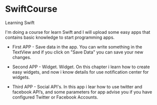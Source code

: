 # SwiftCourse

Learning Swift

I'm doing a course for learn Swift and I will upload some easy apps that contains basic knowledge to start programming apps.

- First APP - Save data in the app.
You can write something in the TextView and if you click on "Save Data" you can save your new changes.

- Second APP - Widget.
Widget. On this chapter i learn how to create easy widgets, and now i know details for use notification center for widgets.

- Third APP - Social API's.
In this app i lear how to use twitter and facebook API’s, and some parameters for app advise you if you have configured Twitter or Facebook Accounts.
